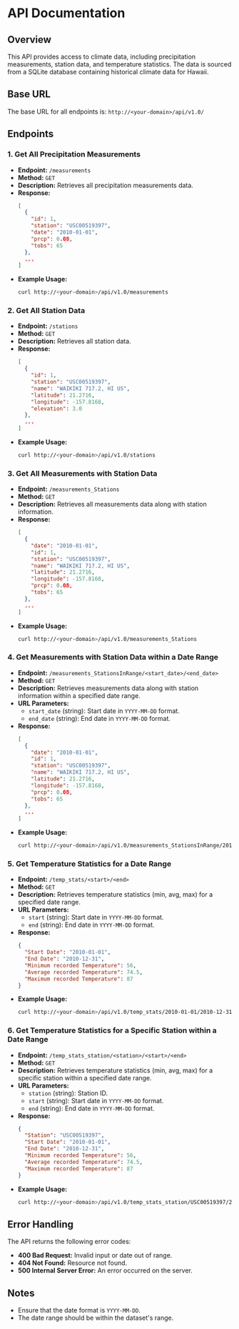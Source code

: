 # API Documentation

## Overview
This API provides access to climate data, including precipitation measurements, station data, and temperature statistics. The data is sourced from a SQLite database containing historical climate data for Hawaii.

## Base URL
The base URL for all endpoints is: `http://<your-domain>/api/v1.0/`

## Endpoints

### 1. Get All Precipitation Measurements
- **Endpoint:** `/measurements`
- **Method:** `GET`
- **Description:** Retrieves all precipitation measurements data.
- **Response:**
  ```json
  [
    {
      "id": 1,
      "station": "USC00519397",
      "date": "2010-01-01",
      "prcp": 0.08,
      "tobs": 65
    },
    ...
  ]
  ```
- **Example Usage:**
  ```bash
  curl http://<your-domain>/api/v1.0/measurements
  ```

### 2. Get All Station Data
- **Endpoint:** `/stations`
- **Method:** `GET`
- **Description:** Retrieves all station data.
- **Response:**
  ```json
  [
    {
      "id": 1,
      "station": "USC00519397",
      "name": "WAIKIKI 717.2, HI US",
      "latitude": 21.2716,
      "longitude": -157.8168,
      "elevation": 3.0
    },
    ...
  ]
  ```
- **Example Usage:**
  ```bash
  curl http://<your-domain>/api/v1.0/stations
  ```

### 3. Get All Measurements with Station Data
- **Endpoint:** `/measurements_Stations`
- **Method:** `GET`
- **Description:** Retrieves all measurements data along with station information.
- **Response:**
  ```json
  [
    {
      "date": "2010-01-01",
      "id": 1,
      "station": "USC00519397",
      "name": "WAIKIKI 717.2, HI US",
      "latitude": 21.2716,
      "longitude": -157.8168,
      "prcp": 0.08,
      "tobs": 65
    },
    ...
  ]
  ```
- **Example Usage:**
  ```bash
  curl http://<your-domain>/api/v1.0/measurements_Stations
  ```

### 4. Get Measurements with Station Data within a Date Range
- **Endpoint:** `/measurements_StationsInRange/<start_date>/<end_date>`
- **Method:** `GET`
- **Description:** Retrieves measurements data along with station information within a specified date range.
- **URL Parameters:**
  - `start_date` (string): Start date in `YYYY-MM-DD` format.
  - `end_date` (string): End date in `YYYY-MM-DD` format.
- **Response:**
  ```json
  [
    {
      "date": "2010-01-01",
      "id": 1,
      "station": "USC00519397",
      "name": "WAIKIKI 717.2, HI US",
      "latitude": 21.2716,
      "longitude": -157.8168,
      "prcp": 0.08,
      "tobs": 65
    },
    ...
  ]
  ```
- **Example Usage:**
  ```bash
  curl http://<your-domain>/api/v1.0/measurements_StationsInRange/2010-01-01/2010-12-31
  ```

### 5. Get Temperature Statistics for a Date Range
- **Endpoint:** `/temp_stats/<start>/<end>`
- **Method:** `GET`
- **Description:** Retrieves temperature statistics (min, avg, max) for a specified date range.
- **URL Parameters:**
  - `start` (string): Start date in `YYYY-MM-DD` format.
  - `end` (string): End date in `YYYY-MM-DD` format.
- **Response:**
  ```json
  {
    "Start Date": "2010-01-01",
    "End Date": "2010-12-31",
    "Minimum recorded Temperature": 56,
    "Average recorded Temperature": 74.5,
    "Maximum recorded Temperature": 87
  }
  ```
- **Example Usage:**
  ```bash
  curl http://<your-domain>/api/v1.0/temp_stats/2010-01-01/2010-12-31
  ```

### 6. Get Temperature Statistics for a Specific Station within a Date Range
- **Endpoint:** `/temp_stats_station/<station>/<start>/<end>`
- **Method:** `GET`
- **Description:** Retrieves temperature statistics (min, avg, max) for a specific station within a specified date range.
- **URL Parameters:**
  - `station` (string): Station ID.
  - `start` (string): Start date in `YYYY-MM-DD` format.
  - `end` (string): End date in `YYYY-MM-DD` format.
- **Response:**
  ```json
  {
    "Station": "USC00519397",
    "Start Date": "2010-01-01",
    "End Date": "2010-12-31",
    "Minimum recorded Temperature": 56,
    "Average recorded Temperature": 74.5,
    "Maximum recorded Temperature": 87
  }
  ```
- **Example Usage:**
  ```bash
  curl http://<your-domain>/api/v1.0/temp_stats_station/USC00519397/2010-01-01/2010-12-31
  ```

## Error Handling
The API returns the following error codes:

- **400 Bad Request:** Invalid input or date out of range.
- **404 Not Found:** Resource not found.
- **500 Internal Server Error:** An error occurred on the server.

## Notes
- Ensure that the date format is `YYYY-MM-DD`.
- The date range should be within the dataset's range.
```